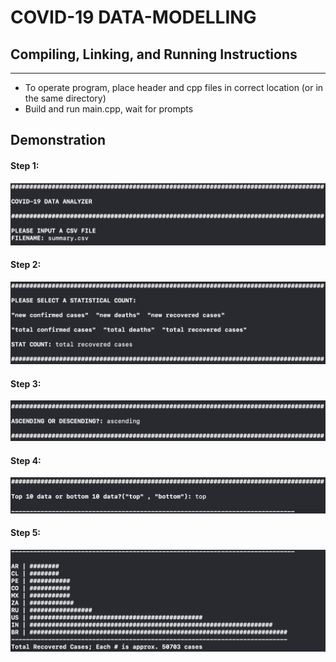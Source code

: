 # COVID-19 DATA-MODELLING

## Compiling, Linking, and Running Instructions
----------------------------------------------------------------------------------------
- To operate program, place header and cpp files in correct location (or in the same directory)
- Build and run main.cpp, wait for prompts

## Demonstration

#### Step 1:
![alt text](images/Step1.png "Step1")

#### Step 2:
![alt text](images/Step2.png "Step2")

#### Step 3:
![alt text](images/Step3.png "Step3")

#### Step 4:
![alt text](images/Step4.png "Step4")

#### Step 5:
![alt text](images/Step5.png "Step5")
